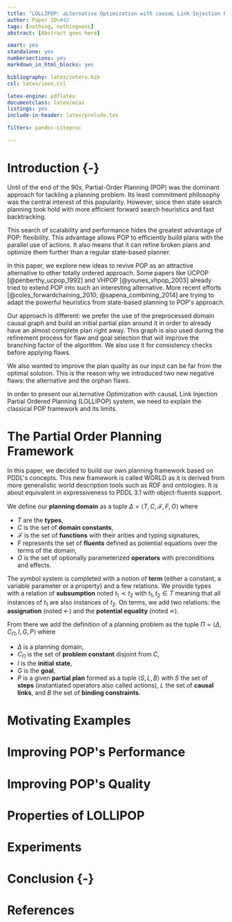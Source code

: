```yaml
---
title: "LOLLIPOP: aLternative Optimization with causaL Link Injection Partial Ordered Planning"
author: Paper ID\#42
tags: [nothing, nothingness]
abstract: [Abstract goes here]

smart: yes
standalone: yes
numbersections: yes
markdown_in_html_blocks: yes

bibliography: latex/zotero.bib
csl: latex/ieee.csl

latex-engine: pdflatex
documentclass: latex/ecai
listings: yes
include-in-header: latex/prelude.tex

filters: pandoc-citeproc

---
```


# Introduction {-}

Until of the end of the 90s, Partial-Order Planning (POP) was the dominant approach for tackling a planning problem. Its least commitment philosophy was the central interest of this popularity. However, since then  state search planning took hold with more efficient forward search heuristics and fast backtracking.

This search of scalability and performance hides the greatest advantage of POP: flexibility. This advantage allows POP to efficiently build plans with the parallel use of actions. It also means that it can refine broken plans and optimize them further than a regular state-based planner.

In this paper, we explore new ideas to revive POP as an attractive alternative to other totally ordered approach. Some papers like UCPOP [@penberthy_ucpop_1992] and VHPOP [@younes_vhpop_2003] already tried to extend POP into such an interesting alternative. More recent efforts [@coles_forwardchaining_2010; @sapena_combining_2014] are trying to adapt the powerful heuristics from state-based planning to POP's approach.

Our approach is different: we prefer the use of the preprocessed domain causal graph and build an initial partial plan around it in order to already have an almost complete plan right away. This graph is also used during the refinement process for flaw and goal selection that will improve the branching factor of the algorithm. We also use it for consistency checks before applying flaws.

We also wanted to improve the plan quality as our input can be far from the optimal solution. This is the reason why we introduced two new negative flaws: the alternative and the orphan flaws.

In order to present our aLternative Optimization with causaL Link Injection Partial Ordered Planning (LOLLIPOP) system, we need to explain the classical POP framework and its limits.
<!-- TODO Plan introduction when plan will be stable -->

# The Partial Order Planning Framework

In this paper, we decided to build our own planning framework based on PDDL's concepts. 
 This new framework is called WORLD as it is derived from more generalistic world description tools such as RDF and ontologies. It is about equivalent in expressiveness to PDDL 3.1 with object-fluents support.<!-- FIXME: citation needed --> <!-- TODO motivation of why we use this -->

We define our **planning domain** as a tuple $\Delta = \langle T, C, \mathcal{F}, F, O \rangle$ where <!--FIXME The F symbol can be confusing-->

* $T$ are the **types**,
* $C$ is the set of **domain constants**,
* $\mathcal{F}$ is the set of **functions** with their arities and typing signatures,
* $F$ represents the set of **fluents** defined as potential equations over the terms of the domain,
* $O$ is the set of optionally parameterized **operators** with preconditions and effects.

The symbol system is completed with a notion of **term** (either a constant, a variable parameter or a property) and a few relations. We provide types with a relation of **subsumption** noted $t_1 \prec t_2$ with $t_1, t_2 \in T$ meaning that all instances of $t_1$ are also instances of $t_2$.
On terms, we add two relations: the **assignation** (noted $\leftarrow$) and the **potential equality** (noted $\doteq$).

From there we add the definition of a planning problem as the tuple $\Pi = \langle \Delta, C_\Pi , I, G, P\rangle$ where

* $\Delta$ is a planning domain,
* $C_\Pi$ is the set of **problem constant** disjoint from $C$,
* $I$ is the **initial state**,
* $G$ is the **goal**,
* $P$ is a given **partial plan** formed as a tuple $\langle S, L, B\rangle$ with $S$ the set of **steps** (instantiated operators also called actions), $L$ the set of **causal links**, and $B$ the set of **binding constraints**. <!--FIXME cite good excuses ?-->

<!-- TODO
* Introduce the planning system we use and explain some basic notation while citing reference paper
* Put the regular POP algorithm and cite papers that aims at enhancing it while explaining their limitations. -->

# Motivating Examples

<!-- TODO
* Start by explaining why we are doing the present work (cite Ramirez)
* Then introduce the graphical legend and start by explaining an example showing flaws of previous works.
* Introducing the solution in this case-->

# Improving POP's Performance

<!-- TODO
* Explanation of the usefulness heuristics
* Explanation of how domain causal graph is built
* Goal selection algorithm

* Using the causal graph to improve consistency checking (reversing known cycles in causal graph)

* Improve upon flaw selection mechanisms and reducing branching factor with the causal graph.-->

# Improving POP's Quality

<!-- TODO
* Transition to the flaw selection of related subgoals before threats.
* Introduction to negative flaws
* Introduction of Alternative and Orphan using notation and algorithms.
* Explanation of Alternative and Orphans using examples.-->

# Properties of LOLLIPOP

<!-- TODO
* Proof ? of correlation between causal graph and cycle detection
* Proof? reduction of branching in every case with causal graph selection
* Proof? Enhancement of plan quality using negative flaws-->

# Experiments

<!-- TODO
* Present the experimental setup and metrics
* Show various graphs of comparison between SODA and vanilla POP.
* Explanation of results and discussion.-->

# Conclusion {-}

<!-- TODO
* Discussion of results and properties
* Summary of improvements
* Introducing soft solving and online planning.
* Online planning
* plan recognition and constrained planning-->

# References

